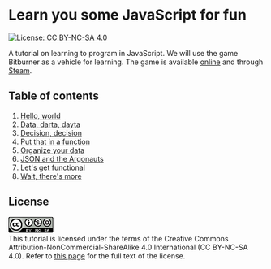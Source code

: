 # Learn you some JavaScript for fun

[![License: CC BY-NC-SA 4.0](https://img.shields.io/badge/License-CC%20BY--NC--SA%204.0-blue.svg)](http://creativecommons.org/licenses/by-nc-sa/4.0/)

A tutorial on learning to program in JavaScript. We will use the game Bitburner
as a vehicle for learning. The game is available
[online](https://danielyxie.github.io/bitburner/) and through
[Steam](https://store.steampowered.com/app/1812820/Bitburner/).

## Table of contents

1. [Hello, world](doc/hello.md)
1. [Data, darta, dayta](doc/data.md)
1. [Decision, decision](doc/decide.md)
1. [Put that in a function](doc/function.md)
1. [Organize your data](doc/organize.md)
1. [JSON and the Argonauts](doc/object.md)
1. [Let's get functional](doc/fp.md)
1. [Wait, there's more](doc/bye.md)

## License

![CC BY-NC-SA 4.0](image/cc.png "CC BY-NC-SA 4.0") \
This tutorial is licensed under the terms of the Creative Commons Attribution-NonCommercial-ShareAlike
4.0 International (CC BY-NC-SA 4.0). Refer to [this page](https://creativecommons.org/licenses/by-nc-sa/4.0/legalcode)
for the full text of the license.
